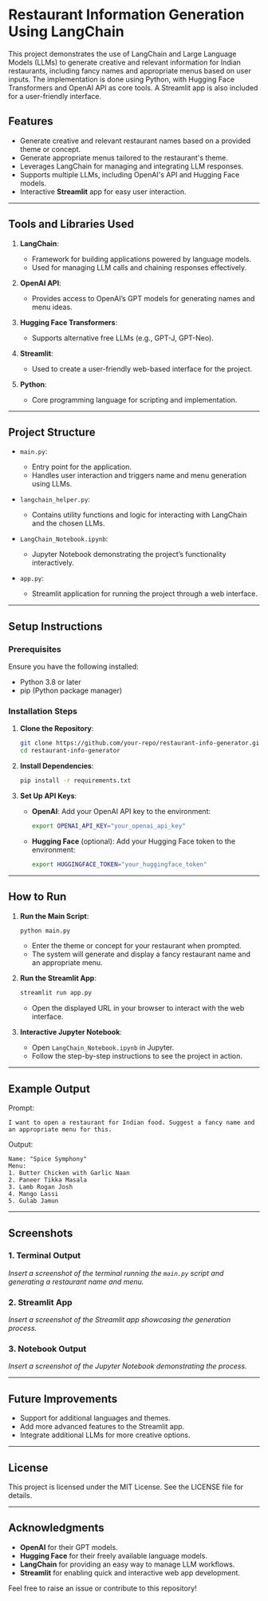 # Restaurant Information Generation Using LangChain

This project demonstrates the use of LangChain and Large Language Models (LLMs) to generate creative and relevant information for Indian restaurants, including fancy names and appropriate menus based on user inputs. The implementation is done using Python, with Hugging Face Transformers and OpenAI API as core tools. A Streamlit app is also included for a user-friendly interface.

## Features
- Generate creative and relevant restaurant names based on a provided theme or concept.
- Generate appropriate menus tailored to the restaurant's theme.
- Leverages LangChain for managing and integrating LLM responses.
- Supports multiple LLMs, including OpenAI's API and Hugging Face models.
- Interactive **Streamlit** app for easy user interaction.

---

## Tools and Libraries Used
1. **LangChain**:
   - Framework for building applications powered by language models.
   - Used for managing LLM calls and chaining responses effectively.

2. **OpenAI API**:
   - Provides access to OpenAI’s GPT models for generating names and menu ideas.

3. **Hugging Face Transformers**:
   - Supports alternative free LLMs (e.g., GPT-J, GPT-Neo).

4. **Streamlit**:
   - Used to create a user-friendly web-based interface for the project.

5. **Python**:
   - Core programming language for scripting and implementation.

---

## Project Structure
- `main.py`:
  - Entry point for the application.
  - Handles user interaction and triggers name and menu generation using LLMs.

- `langchain_helper.py`:
  - Contains utility functions and logic for interacting with LangChain and the chosen LLMs.

- `LangChain_Notebook.ipynb`:
  - Jupyter Notebook demonstrating the project’s functionality interactively.

- `app.py`:
  - Streamlit application for running the project through a web interface.

---

## Setup Instructions

### Prerequisites
Ensure you have the following installed:
- Python 3.8 or later
- pip (Python package manager)

### Installation Steps
1. **Clone the Repository**:
   ```bash
   git clone https://github.com/your-repo/restaurant-info-generator.git
   cd restaurant-info-generator
   ```

2. **Install Dependencies**:
   ```bash
   pip install -r requirements.txt
   ```

3. **Set Up API Keys**:
   - **OpenAI**:
     Add your OpenAI API key to the environment:
     ```bash
     export OPENAI_API_KEY="your_openai_api_key"
     ```

   - **Hugging Face** (optional):
     Add your Hugging Face token to the environment:
     ```bash
     export HUGGINGFACE_TOKEN="your_huggingface_token"
     ```

---

## How to Run

1. **Run the Main Script**:
   ```bash
   python main.py
   ```
   - Enter the theme or concept for your restaurant when prompted.
   - The system will generate and display a fancy restaurant name and an appropriate menu.

2. **Run the Streamlit App**:
   ```bash
   streamlit run app.py
   ```
   - Open the displayed URL in your browser to interact with the web interface.

3. **Interactive Jupyter Notebook**:
   - Open `LangChain_Notebook.ipynb` in Jupyter.
   - Follow the step-by-step instructions to see the project in action.

---

## Example Output
Prompt:
```plaintext
I want to open a restaurant for Indian food. Suggest a fancy name and an appropriate menu for this.
```
Output:
```plaintext
Name: "Spice Symphony"
Menu:
1. Butter Chicken with Garlic Naan
2. Paneer Tikka Masala
3. Lamb Rogan Josh
4. Mango Lassi
5. Gulab Jamun
```

---

## Screenshots
### 1. Terminal Output
*Insert a screenshot of the terminal running the `main.py` script and generating a restaurant name and menu.*

### 2. Streamlit App
*Insert a screenshot of the Streamlit app showcasing the generation process.*

### 3. Notebook Output
*Insert a screenshot of the Jupyter Notebook demonstrating the process.*

---

## Future Improvements
- Support for additional languages and themes.
- Add more advanced features to the Streamlit app.
- Integrate additional LLMs for more creative options.

---

## License
This project is licensed under the MIT License. See the LICENSE file for details.

---

## Acknowledgments
- **OpenAI** for their GPT models.
- **Hugging Face** for their freely available language models.
- **LangChain** for providing an easy way to manage LLM workflows.
- **Streamlit** for enabling quick and interactive web app development.

Feel free to raise an issue or contribute to this repository!

